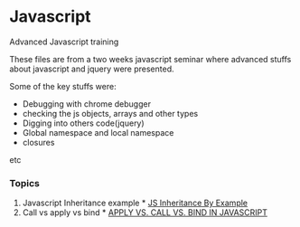# Javascript
Advanced Javascript training

These files are from a two weeks javascript seminar where advanced stuffs about javascript and jquery were presented.

Some of the key stuffs were:

* Debugging with chrome debugger
* checking the js objects, arrays and other types
* Digging into others code(jquery)
* Global namespace and local namespace
* closures

etc

### Topics
  1. Javascript Inheritance example
    * [JS Inheritance By Example](http://www.2ality.com/2012/01/js-inheritance-by-example.html)
  2. Call vs apply vs bind
    * [APPLY VS. CALL VS. BIND IN JAVASCRIPT](https://codeplanet.io/javascript-apply-vs-call-vs-bind/)
